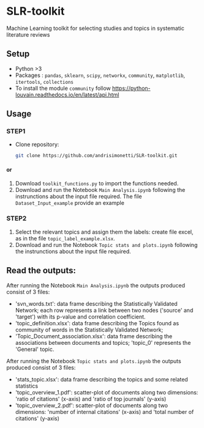 # SLR-toolkit
Machine Learning toolkit for selecting studies and topics in systematic literature reviews


## Setup
- Python >3
- Packages : `pandas`, `sklearn`, `scipy`, `networkx`, `community`, `matplotlib`, `itertools`, `collections`
- To install the module `community` follow https://python-louvain.readthedocs.io/en/latest/api.html


## Usage

### STEP1
- Clone repository:
   ```bash
   git clone https://github.com/andrisimonetti/SLR-toolkit.git

#### or
1. Download `toolkit_functions.py` to import the functions needed.
2. Download and run the Notebook `Main Analysis.ipynb` following the instrunctions about the input file required. The file `Dataset_Input_example` provide an example
   
### STEP2
1. Select the relevant topics and assign them the labels: create file excel, as in the file `topic_label_example.xlsx`.
2. Download and run the Notebook `Topic stats and plots.ipynb` following the instrunctions about the input file required.


## Read the outputs:
After running the Notebook `Main Analysis.ipynb` the outputs produced consist of 3 files: 
   - 'svn_words.txt': data frame describing the Statistically Validated Network; each row represents a link between two nodes ('source' and 'target') with its p-value and correlation coefficient.
   - 'topic_definition.xlsx': data frame describing the Topics found as community of words in the Statistically Validated Network;
   - 'Topic_Document_association.xlsx': data frame describing the associations between documents and topics; 'topic_0' represents the 'General'
 topic.


After running the Notebook `Topic stats and plots.ipynb` the outputs produced consist of 3 files:
   - 'stats_topic.xlsx': data frame describing the topics and some related statistics
   - 'topic_overview_1.pdf': scatter-plot of documents along two dimensions: 'ratio of citations' (x-axis) and 'ratio of top journals' (y-axis)
   - 'topic_overview_2.pdf': scatter-plot of documents along two dimensions: 'number of internal citations' (x-axis) and 'total number of citations' (y-axis)
